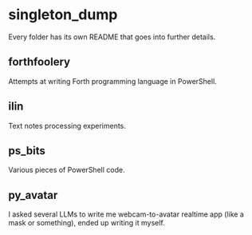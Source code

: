# singleton_dump
Every folder has its own README that goes into further details.

## forthfoolery
Attempts at writing Forth programming language in PowerShell.

## ilin
Text notes processing experiments.

## ps_bits
Various pieces of PowerShell code.

## py_avatar
I asked several LLMs to write me webcam-to-avatar realtime app (like a mask or something), ended up writing it myself.

